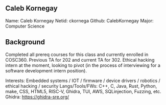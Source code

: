 ## Caleb Kornegay
Name: Caleb Kornegay
Netid: ckornega
Github: CalebKornegay
Major: Computer Science
## Background 
Completed all prereq courses for this class and currently enrolled in COSC360. Previous TA for 202 and current TA for 302. Ethical hacking intern at the moment, looking to pivot (in the process of interviewing for a software development intern position).

Interests: Embedded systems / IOT / firmware / device drivers / robotics / ethical hacking / security
Langs/Tools/FWs: C++, C, Java, Rust, Python, make, CSS, HTML5, RISC-V, Ghidra, TUI, AWS, SQLinjection, Fuzzing, etc.
Ghidra: https://ghidra-sre.org/

